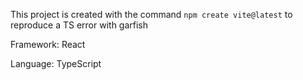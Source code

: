 This project is created with the command `npm create vite@latest` to reproduce a TS error with garfish

Framework: React

Language: TypeScript
